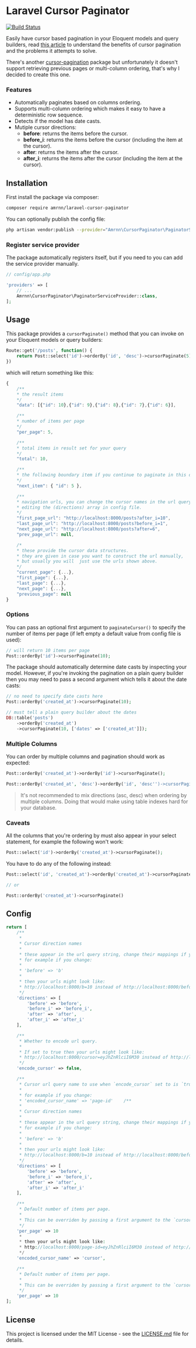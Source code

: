 # Laravel Cursor Paginator

[![Build Status](https://travis-ci.org/amrnn90/laravel-cursor-paginator.svg?branch=master)](https://travis-ci.org/amrnn90/laravel-cursor-paginator)

Easily have cursor based pagination in your Eloquent models and query builders, read [this article](https://use-the-index-luke.com/sql/partial-results/fetch-next-page) to understand the benefits of cursor pagination and the problems it attempts to solve.

There's another [cursor-pagination](https://github.com/juampi92/cursor-pagination) package but unfortunately it doesn't support retrieving previous pages or multi-column ordering, that's why I decided to create this one.

### Features

* Automatically paginates based on columns ordering.
* Supports multi-column ordering which makes it easy to have a deterministic row sequence.
* Detects if the model has date casts.
* Mutiple cursor directions:
  * **before**: returns the items before the cursor.
  * **before_i**: returns the items before the cursor (including the item at the cursor).
  * **after**: returns the items after the cursor.
  * **after_i**: returns the items after the cursor (including the item at the cursor).

## Installation

First install the package via composer:

```sh
composer require amrnn/laravel-cursor-paginator
```

You can optionally publish the config file:

```sh
php artisan vendor:publish --provider="Amrnn\CursorPaginator\PaginatorServiceProvider"
```

### Register service provider
The package automatically registers itself, but if you need to you can add the service provider manually.

```php
// config/app.php

'providers' => [
    // ...
    Amrnn\CursorPaginator\PaginatorServiceProvider::class,
];
```

## Usage

This package provides a `cursorPaginate()` method that you can invoke on your Eloquent models or query builders:

```php
Route::get('/posts', function() {
    return Post::select('id')->orderBy('id', 'desc')->cursorPaginate(5);
})
```

which will return something like this:

```js
{
    /**
    * the result items
    */
    "data": [{"id": 10},{"id": 9},{"id": 8},{"id": 7},{"id": 6}],

    /**
    * number of items per page
    */  
    "per_page": 5,

    /**
    * total items in result set for your query
    */  
    "total": 10,

    /**
    * the following boundary item if you continue to paginate in this direction
    */
    "next_item": { "id": 5 },

    /**
    * navigation urls, you can change the cursor names in the url query string by
    * editing the (directions) array in config file.
    */
    "first_page_url": "http://localhost:8000/posts?after_i=10",
    "last_page_url": "http://localhost:8000/posts?before_i=1",
    "next_page_url": "http://localhost:8000/posts?after=6",
    "prev_page_url": null,

    /*
    * these provide the cursor data structures.
    * they are given in case you want to construct the url manually,
    * but usually you will  just use the urls shown above.
    */
    "current_page": {...},
    "first_page": {...},
    "last_page": {...},
    "next_page": {...},
    "previous_page": null
}
```

### Options
You can pass an optional first argument to `paginateCursor()` to specify the number of items per page (if left empty a default value from config file is used):

```php
// will return 10 items per page
Post::orderBy('id')->cursorPaginate(10);
```

The package should automatically determine date casts by inspecting your model. However, if you're invoking the pagination on a plain query builder then you may need to pass a second argument which tells it about the date casts:
```php
// no need to specify date casts here
Post::orderBy('created_at')->cursorPaginate(10);

// must tell a plain query builder about the dates
DB::table('posts')
    ->orderBy('created_at')
    ->cursorPaginate(10, ['dates' => ['created_at']]);
```

### Multiple Columns
You can order by multiple columns and pagination should work as expected:

```php
Post::orderBy('created_at')->orderBy('id')->cursorPaginate();

Post::orderBy('created_at', 'desc')->orderBy('id', 'desc'')->cursorPaginate();
```
> It's not recommended to mix directions (asc, desc) when ordering by multiple columns. Doing that would make using table indexes hard for your database.

### Caveats
All the columns that you're ordering by must also appear in your select statement, for example the following won't work:

```php
Post::select('id')->orderBy('created_at')->cursorPaginate();
```
You have to do any of the following instead:
```php
Post::select('id', 'created_at')->orderBy('created_at')->cursorPaginate();

// or

Post::orderBy('created_at')->cursorPaginate()

```

## Config

```php
return [
    /**
     * 
     * Cursor direction names
     * 
     * these appear in the url query string, change their mappings if you need to.
     * for example if you change: 
     * 
     * 'before' => 'b'
     * 
     * then your urls might look like:
     * http://localhost:8000/b=10 instead of http://localhost:8000/before=10
     */
    'directions' => [
        'before' => 'before',
        'before_i' => 'before_i',
        'after' => 'after',
        'after_i' => 'after_i'
    ],

    /**
     * Whether to encode url query.
     *
     * If set to true then your urls might look like:
     * http://localhost:8000/cursor=eyJhZnRlciI6M30 instead of http://localhost:8000/after=3
     */
    'encode_cursor' => false,

    /**
     * Cursor url query name to use when `encode_cursor` set to is `true`.
     *
     * for example if you change:
     * 'encoded_cursor_name' => 'page-id'    /**
     * 
     * Cursor direction names
     * 
     * these appear in the url query string, change their mappings if you need to.
     * for example if you change: 
     * 
     * 'before' => 'b'
     * 
     * then your urls might look like:
     * http://localhost:8000/b=10 instead of http://localhost:8000/before=10
     */
    'directions' => [
        'before' => 'before',
        'before_i' => 'before_i',
        'after' => 'after',
        'after_i' => 'after_i'
    ],

    /**
     * Default number of items per page.
     * 
     * This can be overriden by passing a first argument to the `cursorPaginate()` method.
     */
    'per_page' => 10
     *
     * then your urls might look like:
     * http://localhost:8000/page-id=eyJhZnRlciI6M30 instead of http://localhost:8000/cursor=eyJhZnRlciI6M30
     */
    'encoded_cursor_name' => 'cursor',

    /**
     * Default number of items per page.
     * 
     * This can be overriden by passing a first argument to the `cursorPaginate()` method.
     */
    'per_page' => 10
];
```

## License

This project is licensed under the MIT License - see the [LICENSE.md](LICENSE.md) file for details.